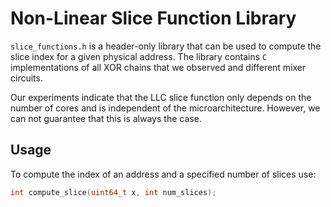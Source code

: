 # Non-Linear Slice Function Library
`slice_functions.h` is a header-only library that can be used to compute the slice index for a given physical address. The library contains `C` implementations of all XOR chains that we observed and different mixer circuits.

Our experiments indicate that the LLC slice function only depends on the number of cores and is independent of the microarchitecture. However, we can not guarantee that this is always the case.

## Usage

To compute the index of an address and a specified number of slices use:
```C
int compute_slice(uint64_t x, int num_slices);
```